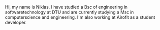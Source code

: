 Hi, my name is Niklas. I have studied a Bsc of engineering in softwaretechnology at DTU and are currently studying a Msc in computerscience and engineering. 
I'm also working at Airofit as a student developer.

<!--
- 👋 Hi, I’m @Niklas94
- 👀 I’m interested in ...
- 🌱 I’m currently learning ...
- 💞️ I’m looking to collaborate on ...
- 📫 How to reach me ...
--->
<!---
Niklas94/Niklas94 is a ✨ special ✨ repository because its `README.md` (this file) appears on your GitHub profile.
You can click the Preview link to take a look at your changes.
--->
